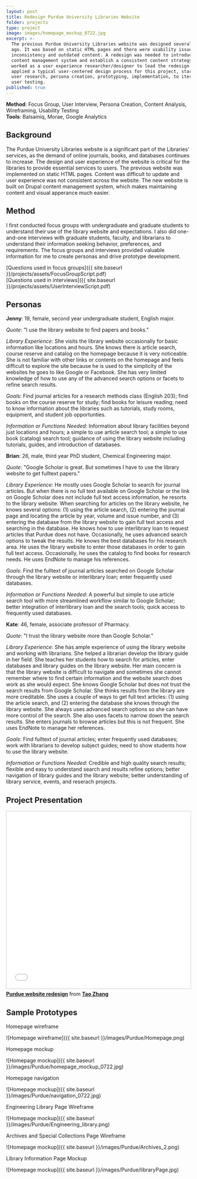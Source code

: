 ```yaml
---
layout: post
title: Redesign Purdue University Libraries Website
folder: projects
type: project
image: images/homepage_mockup_0722.jpg
excerpt: >-
  The previous Purdue University Libraries website was designed several years
  ago. It was based on static HTML pages and there were usability issues due to
  inconsistency and outdated content. A redesign was needed to introduce a
  content management system and establish a consistent content strategy. I
  worked as a user experience researcher/designer to lead the redesign effort. I
  applied a typical user-centered design process for this project, starting from
  user research, persona creation, prototyping, implementation, to iterative
  user testing.
published: true
---
```



**Method**: Focus Group, User Interview, Persona Creation, Content Analysis, Wireframing, Usability Testing    
**Tools**: Balsamiq, Morae, Google Analytics

## Background  
The Purdue University Libraries website is a significant part of the Libraries' services, as the demand of online journals, books, and databases continues to increase. The design and user experience of the website is critical for the libraries to provide essential services to users. The previous website was implemented on static HTML pages. Content was difficult to update and user experience was not consistent across the website. The new website is built on Drupal content management system, which makes maintaining content and visual apperance much easier.

## Method    
I first conducted focus groups with undergraduate and graduate students to understand their use of the library website and expectations. I also did one-and-one interviews with graduate students, faculty, and librarians to understand their information seeking behavior, preferences, and requirements. The focus groups and interviews provided valuable information for me to create personas and drive prototype development.  

[Questions used in focus groups]({{ site.baseurl }}/projects/assets/FocusGroupScript.pdf)      
[Questions used in interviews]({{ site.baseurl }}/projects/assets/UserInterviewScript.pdf)  

## Personas  
**Jenny**: 19, female, second year undergraduate student, English major.  

*Quote*: "I use the library website to find papers and books."

*Library Experience*: She visits the library website occasionally for basic information like locations and hours. She knows there is article search, course reserve and catalog on the homepage because it is very noticeable. She is not familiar with other links or contents on the homepage and feels difficult to explore the site because he is used to the simplicity of the websites he goes to like Google or Facebook. She has very limited knowledge of how to use any of the advanced search options or facets to refine search results.

*Goals*: Find journal articles for a research methods class (English 203); find books on the course reserve for study; find books for leisure reading; need to know information about the libraries such as tutorials, study rooms, equipment, and student job opportunties.

*Information or Functions Needed*: Information about library facilities beyond just locations and hours; a simple to use article search tool; a simple to use book (catalog) search tool; guidance of using the library website including tutorials, guides, and introduction of databases.  


**Brian**: 26, male, third year PhD student, Chemical Engineering major.

*Quote*: "Google Scholar is great. But sometimes I have to use the library website to get fulltext papers."

*Library Experience*: He mostly uses Google Scholar to search for journal articles. But when there is no full text available on Google Scholar or the link on Google Scholar does not include full text access information, he resorts to the library website. When searching for articles on the library website, he knows several options: (1) using the article search, (2) entering the journal page and locating the article by year, volume and issue number, and (3) entering the database from the library website to gain full text access and searching in the database. He knows how to use interlibrary loan to request articles that Purdue does not have. Occasionally, he uses advanced search options to tweak the results. He knows the best databases for his research area. He uses the library website to enter those databases in order to gain full text access. Occasionally, he uses the catalog to find books for research needs. He uses EndNote to manage his references.

*Goals*: Find the fulltext of journal articles searched on Google Scholar through the library website or interlibrary loan; enter frequently used databases.

*Information or Functions Needed*: A powerful but simple to use article search tool with more streamlined workflow similar to Google Scholar; better integration of interlibrary loan and the search tools; quick access to frequently used databases.


**Kate**: 46, female, associate professor of Pharmacy.

*Quote*: "I trust the library website more than Google Scholar."

*Library Experience*: She has ample experience of using the library website and working with librarians. She helped a librarian develop the library guide in her field. She teaches her students how to search for articles, enter databases and library guides on the library website. Her main concern is that the library website is difficult to navigate and sometimes she cannot remember where to find certain information and the website search does work as she would expect. She knows Google Scholar but does not trust the search results from Google Scholar. She thinks results from the library are more creditable. She uses a couple of ways to get full text articles: (1) using the article search, and (2) entering the database she knows through the library website. She always uses advanced search options so she can have more control of the search. She also uses facets to narrow down the search results. She enters journals to browse articles but this is not frequent. She uses EndNote to manage her references.

*Goals*: Find fulltext of journal articles; enter frequently used databases; work with librarians to develop subject guides; need to show students how to use the library website.

*Information or Functions Needed*: Credible and high quality search results; flexible and easy to understand search and results refine options; better navigation of library guides and the library website; better understanding of library service, events, and reserach projects.

## Project Presentation
<iframe src="//www.slideshare.net/slideshow/embed_code/key/6K3qadW0lCduqU" width="595" height="485" frameborder="0" marginwidth="0" marginheight="0" scrolling="no" style="border:1px solid #CCC; border-width:1px; margin-bottom:5px; max-width: 100%;" allowfullscreen> </iframe> <div style="margin-bottom:5px"> <strong> <a href="//www.slideshare.net/jimmie/purdue-website-redesign" title="Purdue website redesign" target="_blank">Purdue website redesign</a> </strong> from <strong><a href="//www.slideshare.net/jimmie" target="_blank">Tao Zhang</a></strong> </div>

## Sample Prototypes  
Homepage wireframe

![Homepage wireframe]({{ site.baseurl }}/images/Purdue/Homepage.png)

Homepage mockup

![Homepage mockup]({{ site.baseurl }}/images/Purdue/homepage_mockup_0722.jpg)

Homepage navigation

![Homepage mockup]({{ site.baseurl }}/images/Purdue/navigation_0722.jpg)

Engineering Library Page Wireframe

![Homepage mockup]({{ site.baseurl }}/images/Purdue/Engineering_library.png)

Archives and Special Collections Page Wireframe

![Homepage mockup]({{ site.baseurl }}/images/Purdue/Archives_2.png)

Library Information Page Mockup

![Homepage mockup]({{ site.baseurl }}/images/Purdue/libraryPage.jpg)